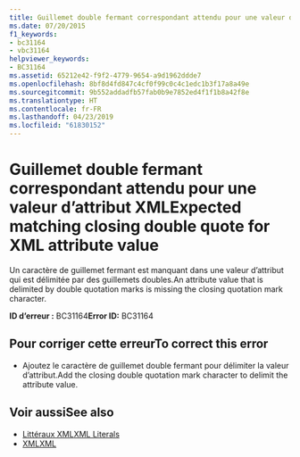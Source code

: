 ```yaml
---
title: Guillemet double fermant correspondant attendu pour une valeur d’attribut XML
ms.date: 07/20/2015
f1_keywords:
- bc31164
- vbc31164
helpviewer_keywords:
- BC31164
ms.assetid: 65212e42-f9f2-4779-9654-a9d1962ddde7
ms.openlocfilehash: 8bf8d4fd847c4cf0f99c0c4c1edc1b3f17a8a49e
ms.sourcegitcommit: 9b552addadfb57fab0b9e7852ed4f1f1b8a42f8e
ms.translationtype: HT
ms.contentlocale: fr-FR
ms.lasthandoff: 04/23/2019
ms.locfileid: "61830152"
---
```

# <a name="expected-matching-closing-double-quote-for-xml-attribute-value"></a><span data-ttu-id="1c4fb-102">Guillemet double fermant correspondant attendu pour une valeur d’attribut XML</span><span class="sxs-lookup"><span data-stu-id="1c4fb-102">Expected matching closing double quote for XML attribute value</span></span>
<span data-ttu-id="1c4fb-103">Un caractère de guillemet fermant est manquant dans une valeur d’attribut qui est délimitée par des guillemets doubles.</span><span class="sxs-lookup"><span data-stu-id="1c4fb-103">An attribute value that is delimited by double quotation marks is missing the closing quotation mark character.</span></span>  
  
 <span data-ttu-id="1c4fb-104">**ID d’erreur :** BC31164</span><span class="sxs-lookup"><span data-stu-id="1c4fb-104">**Error ID:** BC31164</span></span>  
  
## <a name="to-correct-this-error"></a><span data-ttu-id="1c4fb-105">Pour corriger cette erreur</span><span class="sxs-lookup"><span data-stu-id="1c4fb-105">To correct this error</span></span>  
  
- <span data-ttu-id="1c4fb-106">Ajoutez le caractère de guillemet double fermant pour délimiter la valeur d’attribut.</span><span class="sxs-lookup"><span data-stu-id="1c4fb-106">Add the closing double quotation mark character to delimit the attribute value.</span></span>  
  
## <a name="see-also"></a><span data-ttu-id="1c4fb-107">Voir aussi</span><span class="sxs-lookup"><span data-stu-id="1c4fb-107">See also</span></span>

- [<span data-ttu-id="1c4fb-108">Littéraux XML</span><span class="sxs-lookup"><span data-stu-id="1c4fb-108">XML Literals</span></span>](../../visual-basic/language-reference/xml-literals/index.md)
- [<span data-ttu-id="1c4fb-109">XML</span><span class="sxs-lookup"><span data-stu-id="1c4fb-109">XML</span></span>](../../visual-basic/programming-guide/language-features/xml/index.md)

